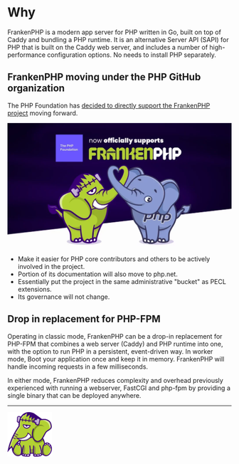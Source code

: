 # Why

FrankenPHP is a modern app server for PHP written in Go, built on top of Caddy and bundling a PHP runtime. It is an alternative Server API
(SAPI) for PHP that is built on the Caddy web server, and includes a number of high-performance configuration options. No needs to install PHP separately.

## FrankenPHP moving under the PHP GitHub organization

The PHP Foundation has [decided to directly support the FrankenPHP project](https://thephp.foundation/blog/2025/05/15/frankenphp/) moving forward.

<img src="../images/php-fondation-1024x569.webp" alt="FrankenPHP" width="1024">

* Make it easier for PHP core contributors and others to be actively involved in the project.
* Portion of its documentation will also move to php.net.
* Essentially put the project in the same administrative "bucket" as PECL extensions.
* Its governance will not change.

## Drop in replacement for PHP-FPM

Operating in classic mode, FrankenPHP can be a drop-in replacement for PHP-FPM that combines a web server (Caddy) and PHP runtime into one, with the option to run PHP in a persistent, event-driven way.
In worker mode, Boot your application once and keep it in memory. FrankenPHP will handle incoming requests in a few milliseconds.

In either mode, FrankenPHP reduces complexity and overhead previously experienced with running a webserver, FastCGI and php-fpm by providing a single binary that can be deployed anywhere.

---
<img src="../images/elephant_footer.svg" alt="FrankenPHP" width="100" height="100" />